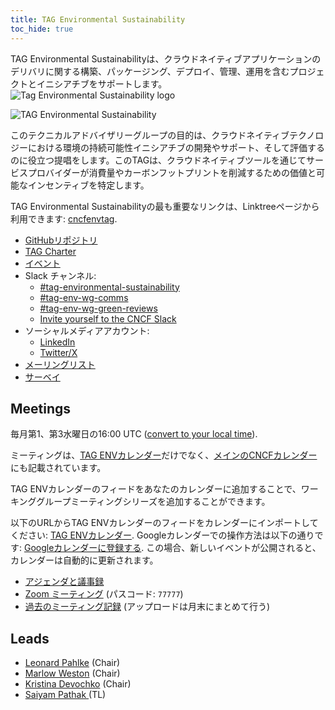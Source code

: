 ```yaml
---
title: TAG Environmental Sustainability
toc_hide: true
---
```


<div class="row mt-5 mb-3">
    <div class="col-lg-6">
        <div class="lead">
        TAG Environmental Sustainabilityは、クラウドネイティブアプリケーションのデリバリに関する構築、パッケージング、デプロイ、管理、運用を含むプロジェクトとイニシアチブをサポートします。
        </div>
    </div>
    <div class="col-lg-6">
        <img src="/images/tag-environmental-sustainability_color.svg" alt="Tag Environmental Sustainability logo" style="max-width: 300px;">
    </div>
</div>

<p class="mt-5 mb-5"><img src="/images/tag-env-sustainability-header.webp" alt="TAG Environmental Sustainability"></p>

このテクニカルアドバイザリーグループの目的は、クラウドネイティブテクノロジーにおける環境の持続可能性イニシアチブの開発やサポート、そして評価するのに役立つ提唱をします。このTAGは、クラウドネイティブツールを通じてサービスプロバイダーが消費量やカーボンフットプリントを削減するための価値と可能なインセンティブを特定します。

<!-- cSpell:ignore Linktree -->
TAG Environmental Sustainabilityの最も重要なリンクは、Linktreeページから利用できます: [cncfenvtag](https://linktr.ee/cncfenvtag).

- [GitHubリポジトリ](https://github.com/cncf/tag-env-sustainability)
- [TAG Charter](https://github.com/cncf/tag-env-sustainability/blob/main/charter.md)
- [イベント](https://tag-env-sustainability.cncf.io/events/)
- Slack チャンネル:
  - [#tag-environmental-sustainability](https://cloud-native.slack.com/archives/C03F270PDU6)
  - [#tag-env-wg-comms](https://cloud-native.slack.com/archives/C068XUD9AEA)
  - [#tag-env-wg-green-reviews](https://cloud-native.slack.com/archives/C060EDHN431)
  - [Invite yourself to the CNCF Slack](https://slack.cncf.io/)
- ソーシャルメディアアカウント:
  - [LinkedIn](https://www.linkedin.com/company/cncf-tag-environmental-sustainability)
  - [Twitter/X](https://twitter.com/CNCFEnvTAG)
- [メーリングリスト](https://lists.cncf.io/g/cncf-tag-env-sustainability/topics)
- [サーベイ](https://github.com/cncf/tag-env-sustainability/tree/main/artifacts/surveys)

## Meetings

毎月第1、第3水曜日の16:00 UTC ([convert to your local
time](https://dateful.com/convert/utc?t=16)).

ミーティングは、[TAG ENVカレンダー](https://calendar.google.com/calendar/embed?src=72e93a411f02e5664bb4485c04311b83dae6a62574e4ab882a1ccf8526aa9bf1%40group.calendar.google.com&ctz=America%2FChicago)だけでなく、[メインのCNCFカレンダー](https://www.cncf.io/calendar/)にも記載されています。

TAG ENVカレンダーのフィードをあなたのカレンダーに追加することで、ワーキンググループミーティングシリーズを追加することができます。

以下のURLからTAG ENVカレンダーのフィードをカレンダーにインポートしてください: [TAG ENVカレンダー](https://calendar.google.com/calendar/embed?src=72e93a411f02e5664bb4485c04311b83dae6a62574e4ab882a1ccf8526aa9bf1%40group.calendar.google.com). Googleカレンダーでの操作方法は以下の通りです: [Googleカレンダーに登録する](https://support.google.com/calendar/answer/37100?hl=en&co=GENIE.Platform%3DDesktop). この場合、新しいイベントが公開されると、カレンダーは自動的に更新されます。

* [アジェンダと議事録](https://bit.ly/cncf-tag-env-meeting-notes)
* [Zoom ミーティング](https://zoom.us/my/cncftagenvsustainability) (パスコード: `77777`)
* [過去のミーティング記録](https://www.youtube.com/@CNCFEnvTAG/playlists) (アップロードは月末にまとめて行う)

## Leads

- [Leonard Pahlke](https://github.com/leonardpahlke) (Chair)
- [Marlow Weston](https://github.com/catblade) (Chair)
- [Kristina Devochko](https://github.com/guidemetothemoon) (Chair)
- [Saiyam Pathak ](https://github.com/saiyam1814) (TL)
